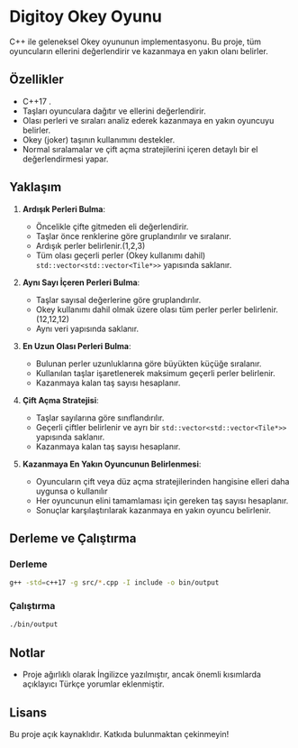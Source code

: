 # Digitoy Okey Oyunu

C++ ile geleneksel Okey oyununun implementasyonu. Bu proje, tüm oyuncuların ellerini değerlendirir ve kazanmaya en yakın olanı belirler.

## Özellikler
- C++17 .
- Taşları oyunculara dağıtır ve ellerini değerlendirir.
- Olası perleri ve sıraları analiz ederek kazanmaya en yakın oyuncuyu belirler.
- Okey (joker) taşının kullanımını destekler.
- Normal sıralamalar ve çift açma stratejilerini içeren detaylı bir el değerlendirmesi yapar.

## Yaklaşım
1. **Ardışık Perleri Bulma**: 
   - Öncelikle çifte gitmeden eli değerlendirir.
   - Taşlar önce renklerine göre gruplandırılır ve sıralanır.
   - Ardışık perler belirlenir.(1,2,3)
   - Tüm olası geçerli perler (Okey kullanımı dahil) `std::vector<std::vector<Tile*>>` yapısında saklanır.
   
2. **Aynı Sayı İçeren Perleri Bulma**:
   - Taşlar sayısal değerlerine göre gruplandırılır.
   - Okey kullanımı dahil olmak üzere olası tüm perler perler belirlenir.(12,12,12)
   - Aynı veri yapısında saklanır.
   
3. **En Uzun Olası Perleri Bulma**:
   - Bulunan perler uzunluklarına göre büyükten küçüğe sıralanır.
   - Kullanılan taşlar işaretlenerek maksimum geçerli perler belirlenir.
   - Kazanmaya kalan taş sayısı hesaplanır.
     
4. **Çift Açma Stratejisi**:
   - Taşlar sayılarına göre sınıflandırılır.
   - Geçerli çiftler belirlenir ve ayrı bir `std::vector<std::vector<Tile*>>` yapısında saklanır.
   - Kazanmaya kalan taş sayısı hesaplanır.

5. **Kazanmaya En Yakın Oyuncunun Belirlenmesi**:
   - Oyuncuların çift veya düz açma stratejilerinden hangisine elleri daha uygunsa o kullanılır
   - Her oyuncunun elini tamamlaması için gereken taş sayısı hesaplanır.
   - Sonuçlar karşılaştırılarak kazanmaya en yakın oyuncu belirlenir.

## Derleme ve Çalıştırma
### Derleme
```sh
g++ -std=c++17 -g src/*.cpp -I include -o bin/output
```

### Çalıştırma
```sh
./bin/output
```

## Notlar
- Proje ağırlıklı olarak İngilizce yazılmıştır, ancak önemli kısımlarda açıklayıcı Türkçe yorumlar eklenmiştir.

## Lisans
Bu proje açık kaynaklıdır. Katkıda bulunmaktan çekinmeyin!

